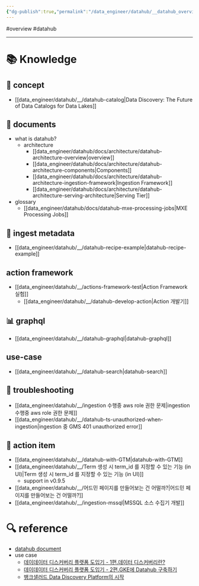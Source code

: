 ```yaml
---
{"dg-publish":true,"permalink":"/data_engineer/datahub/__datahub_overview/","dgPassFrontmatter":true,"noteIcon":"","created":"","updated":""}
---
```


#overview #datahub 

---

# 📚 Knowledge

## 👔 concept
- [[data_engineer/datahub/__/datahub-catalog\|Data Discovery: The Future of Data Catalogs for Data Lakes]]

## 📄 documents
- what is datahub?
	- architecture
		- [[data_engineer/datahub/docs/architecture/datahub-architecture-overview\|overview]]
		- [[data_engineer/datahub/docs/architecture/datahub-architecture-components\|Components]]
		- [[data_engineer/datahub/docs/architecture/datahub-architecture-ingestion-framework\|Ingestion Framework]]
		- [[data_engineer/datahub/docs/architecture/datahub-architecture-serving-architecture\|Serving Tier]]
- glossary
	- [[data_engineer/datahub/docs/datahub-mxe-processing-jobs\|MXE Processing Jobs]]

## 🫣 ingest metadata
- [[data_engineer/datahub/__/datahub-recipe-example\|datahub-recipe-example]]

## action framework
- [[data_engineer/datahub/__/actions-framework-test\|Action Framework 실험]]
	- [[data_engineer/datahub/__/datahub-develop-action\|Action 개발기]]

## 📊 graphql
- [[data_engineer/datahub/__/datahub-graphql\|datahub-graphql]]

## use-case
- [[data_engineer/datahub/__/datahub-search\|datahub-search]]

## 🚨 troubleshooting
- [[data_engineer/datahub/__/ingestion 수행중 aws role 권한 문제\|ingestion 수행중 aws role 권한 문제]]
- [[data_engineer/datahub/__/datahub-ts-unauthorized-when-ingestion\|ingestion 중 GMS 401 unauthorized error]]

## 👟 action item
- [[data_engineer/datahub/__/datahub-with-GTM\|datahub-with-GTM]]
- [[data_engineer/datahub/__/Term 생성 시 term_id 를 지정할 수 있는 기능 (in UI)\|Term 생성 시 term_id 를 지정할 수 있는 기능 (in UI)]]
	- support in v0.9.5
- [[data_engineer/datahub/__/어드민 페이지를 만들어보는 건 어떨까?\|어드민 페이지를 만들어보는 건 어떨까?]]
- [[data_engineer/datahub/__/ingestion-mssql\|MSSQL 소스 수집기 개발]]

# 🔍 reference

- [datahub document](https://datahubproject.io/docs/)
- use case
	- [데이데이터 디스커버리 플랫폼 도입기 - 1편.데이터 디스커버리란?](https://tech.socarcorp.kr/data/2022/02/25/data-discovery-platform-01.html)
	- [데이데이터 디스커버리 플랫폼 도입기 - 2편.GKE에 Datahub 구축하기](https://tech.socarcorp.kr/data/2022/03/16/metdata-platform-02.html)
	- [뱅크샐러드 Data Discovery Platform의 시작](https://blog.banksalad.com/tech/the-starting-of-datadiscoveryplatform-era-in-banksalad/)